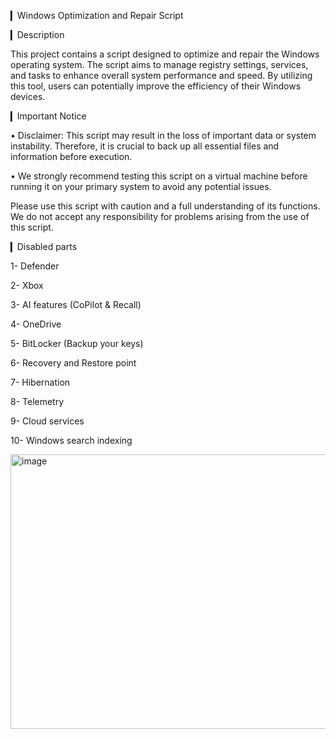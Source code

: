 ▎Windows Optimization and Repair Script

▎Description

This project contains a script designed to optimize and repair the Windows operating system. The script aims to manage registry settings, services, and tasks to enhance overall system performance and speed. By utilizing this tool, users can potentially improve the efficiency of their Windows devices.


▎Important Notice

• Disclaimer: This script may result in the loss of important data or system instability. Therefore, it is crucial to back up all essential files and information before execution.

• We strongly recommend testing this script on a virtual machine before running it on your primary system to avoid any potential issues.

Please use this script with caution and a full understanding of its functions. We do not accept any responsibility for problems arising from the use of this script.


▎Disabled parts

1- Defender

2- Xbox

3- AI features (CoPilot & Recall)

4- OneDrive

5- BitLocker (Backup your keys)

6- Recovery and Restore point

7- Hibernation

8- Telemetry

9- Cloud services

10- Windows search indexing

<img width="1280" height="439" alt="image" src="https://github.com/user-attachments/assets/6f3a760c-7fc5-4d2d-a7b7-0ce02d98f73d" />

